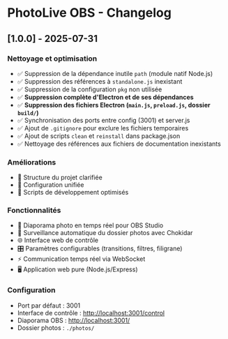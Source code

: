 # PhotoLive OBS - Changelog

## [1.0.0] - 2025-07-31

### Nettoyage et optimisation

- ✅ Suppression de la dépendance inutile `path` (module natif Node.js)
- ✅ Suppression des références à `standalone.js` inexistant
- ✅ Suppression de la configuration `pkg` non utilisée
- ✅ **Suppression complète d'Electron et de ses dépendances**
- ✅ **Suppression des fichiers Electron (`main.js`, `preload.js`, dossier `build/`)**
- ✅ Synchronisation des ports entre config (3001) et server.js
- ✅ Ajout de `.gitignore` pour exclure les fichiers temporaires
- ✅ Ajout de scripts `clean` et `reinstall` dans package.json
- ✅ Nettoyage des références aux fichiers de documentation inexistants

### Améliorations

- 📁 Structure du projet clarifiée
- 🔧 Configuration unifiée
- 🚀 Scripts de développement optimisés

### Fonctionnalités

- 📸 Diaporama photo en temps réel pour OBS Studio
- 🔄 Surveillance automatique du dossier photos avec Chokidar
- 🌐 Interface web de contrôle
- 🎛️ Paramètres configurables (transitions, filtres, filigrane)
- ⚡ Communication temps réel via WebSocket
- 🖥️ Application web pure (Node.js/Express)

### Configuration

- Port par défaut : 3001
- Interface de contrôle : <http://localhost:3001/control>
- Diaporama OBS : <http://localhost:3001/>
- Dossier photos : `./photos/`
